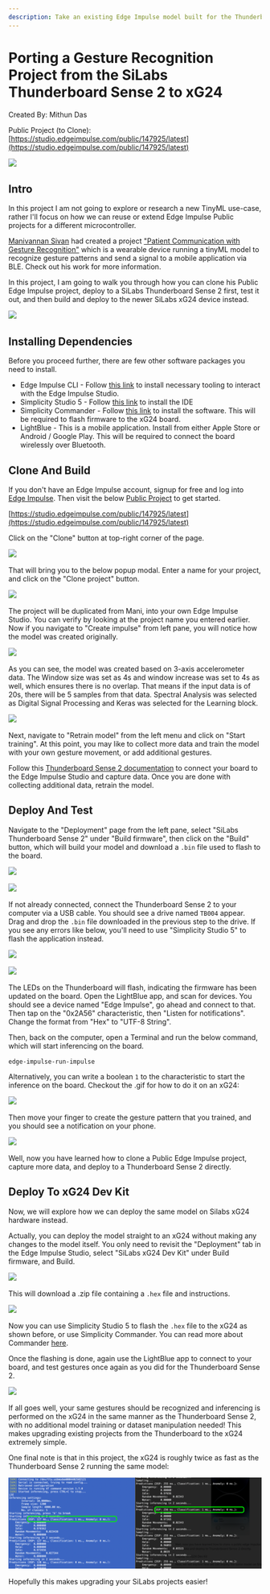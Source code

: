 ```yaml
---
description: Take an existing Edge Impulse model built for the Thunderboard Sense 2, and prepare it for use on the SiLabs xG24 board.
---
```


# Porting a Gesture Recognition Project from the SiLabs Thunderboard Sense 2 to xG24 

Created By:
Mithun Das 

Public Project (to Clone):
[https://studio.edgeimpulse.com/public/147925/latest](https://studio.edgeimpulse.com/public/147925/latest)

![](https://hackster.imgix.net/uploads/attachments/1535864/img_7506_PPpYVnybGr.jpg?auto=compress%2Cformat&w=740&h=555&fit=max)

## Intro

In this project I am not going to explore or research a new TinyML use-case, rather I'll focus on how we can reuse or extend Edge Impulse Public projects for a different microcontroller.

[Manivannan Sivan](https://www.hackster.io/manivannan) had created a project ["Patient Communication with Gesture Recognition"](https://docs.edgeimpulse.com/experts/machine-learning-prototype-projects/patient-gesture-recognition) which is a wearable device running a tinyML model to recognize gesture patterns and send a signal to a mobile application via BLE. Check out his work for more information.

In this project, I am going to walk you through how you can clone his Public Edge Impulse project, deploy to a SiLabs Thunderboard Sense 2 first, test it out, and then build and deploy to the newer SiLabs xG24 device instead.

![](https://hackster.imgix.net/uploads/attachments/1535864/img_7506_PPpYVnybGr.jpg?auto=compress%2Cformat&w=740&h=555&fit=max)

## Installing Dependencies

Before you proceed further, there are few other software packages you need to install.

- Edge Impulse CLI - Follow [this link](https://docs.edgeimpulse.com/docs/edge-impulse-cli/cli-installation) to install necessary tooling to interact with the Edge Impulse Studio.
- Simplicity Studio 5 - Follow [this link](https://www.silabs.com/developers/simplicity-studio) to install the IDE
- Simplicity Commander - Follow [this link](https://community.silabs.com/s/article/simplicity-commander?language=en_US) to install the software. This will be required to flash firmware to the xG24 board.
- LightBlue - This is a mobile application. Install from either Apple Store or Android / Google Play. This will be required to connect the board wirelessly over Bluetooth.


## Clone And Build

If you don't have an Edge Impulse account, signup for free and log into [Edge Impulse](https://studio.edgeimpulse.com/). Then visit the below [Public Project](https://docs.edgeimpulse.com/docs/edge-impulse-studio/dashboard#1.-showcasing-your-public-projects-with-markdown-readmes) to get started.

[https://studio.edgeimpulse.com/public/147925/latest](https://studio.edgeimpulse.com/public/147925/latest)

Click on the "Clone" button at top-right corner of the page.

![](https://hackster.imgix.net/uploads/attachments/1535865/screenshot_2022-12-09_at_3_14_02_pm_1nOTYPgrcx.png?auto=compress%2Cformat&w=740&h=555&fit=max)

That will bring you to the below popup modal. Enter a name for your project, and click on the "Clone project" button.

![](https://hackster.imgix.net/uploads/attachments/1535866/screenshot_2022-12-09_at_3_14_37_pm_llI5sAa2p8.png?auto=compress%2Cformat&w=740&h=555&fit=max)

The project will be duplicated from Mani, into your own Edge Impulse Studio. You can verify by looking at the project name you entered earlier. Now if you navigate to "Create impulse" from left pane, you will notice how the model was created originally.

![](https://hackster.imgix.net/uploads/attachments/1535867/screenshot_2022-12-09_at_9_22_38_pm_Hvw2Fllviv.png?auto=compress%2Cformat&w=740&h=555&fit=max)

As you can see, the model was created based on 3-axis accelerometer data. The Window size was set as 4s and window increase was set to 4s as well, which ensures there is no overlap. That means if the input data is of 20s, there will be 5 samples from that data. Spectral Analysis was selected as Digital Signal Processing and Keras was selected for the Learning block.

![](https://hackster.imgix.net/uploads/attachments/1535875/screenshot_2022-12-09_at_9_35_21_pm_XkzgkYXUYI.png?auto=compress%2Cformat&w=740&h=555&fit=max)

Next, navigate to "Retrain model" from the left menu and click on "Start training". At this point, you may like to collect more data and train the model with your own gesture movement, or add additional gestures.

Follow this [Thunderboard Sense 2 documentation](https://docs.edgeimpulse.com/docs/development-platforms/officially-supported-mcu-targets/silabs-thunderboard-sense-2) to connect your board to the Edge Impulse Studio and capture data. Once you are done with collecting additional data, retrain the model.

## Deploy And Test

Navigate to the "Deployment" page from the left pane, select "SiLabs Thunderboard Sense 2" under "Build firmware", then click on the "Build" button, which will build your model and download a `.bin` file used to flash to the board.

![](https://hackster.imgix.net/uploads/attachments/1535882/screenshot_2022-12-09_at_9_46_16_pm_b91PKwIjdh.png?auto=compress%2Cformat&w=740&h=555&fit=max)

![](https://hackster.imgix.net/uploads/attachments/1535885/screenshot_2022-12-09_at_9_59_46_pm_BegPMplyJ6.png?auto=compress%2Cformat&w=740&h=555&fit=max)

If not already connected, connect the Thunderboard Sense 2 to your computer via a USB cable. You should see a drive named `TB004` appear. Drag and drop the `.bin` file downloaded in the previous step to the drive. If you see any errors like below, you'll need to use "Simplicity Studio 5" to flash the application instead.

![](https://hackster.imgix.net/uploads/attachments/1535888/screenshot_2022-12-11_at_10_14_37_pm_1H8VYnbVXX.png?auto=compress%2Cformat&w=740&h=555&fit=max)

![](https://hackster.imgix.net/uploads/attachments/1536220/flash_using_simplicity_studio_D1TyOMHbZk.gif?auto=compress&gifq=35&w=740&h=555&fit=max&fm=mp4)

The LEDs on the Thunderboard will flash, indicating the firmware has been updated on the board. Open the LightBlue app, and scan for devices. You should see a device named "Edge Impulse", go ahead and connect to that. Then tap on the "0x2A56" characteristic, then "Listen for notifications". Change the format from "Hex" to "UTF-8 String".

Then, back on the computer, open a Terminal and run the below command, which will start inferencing on the board.

```
edge-impulse-run-impulse
```

Alternatively, you can write a boolean `1` to the characteristic to start the inference on the board. Checkout the .gif for how to do it on an xG24:

<img src="https://hackster.imgix.net/uploads/attachments/1536446/tb2_ei_inference_Lq5xpUVXYC.gif" width="300" />

Then move your finger to create the gesture pattern that you trained, and you should see a notification on your phone.

![](https://hackster.imgix.net/uploads/attachments/1536449/img_7538_QNBUisbJcr.PNG?auto=compress%2Cformat&w=740&h=555&fit=max)

Well, now you have learned how to clone a Public Edge Impulse project, capture more data, and deploy to a Thunderboard Sense 2 directly.

## Deploy To xG24 Dev Kit

Now, we will explore how we can deploy the same model on Silabs xG24 hardware instead.

Actually, you can deploy the model straight to an xG24 without making any changes to the model itself. You only need to revisit the "Deployment" tab in the Edge Impulse Studio, select "SiLabs xG24 Dev Kit" under Build firmware, and Build.

![](https://hackster.imgix.net/uploads/attachments/1536693/screenshot_2022-12-14_at_11_34_51_am_eYVi5oEUBi.png?auto=compress%2Cformat&w=740&h=555&fit=max)

This will download a .zip file containing a `.hex` file and instructions.

![](https://hackster.imgix.net/uploads/attachments/1536694/screenshot_2022-12-14_at_11_36_55_am_ErO3I1va9w.png?auto=compress%2Cformat&w=740&h=555&fit=max)

Now you can use Simplicity Studio 5 to flash the `.hex` file to the xG24 as shown before, or use Simplicity Commander. You can read more about Commander [here](https://docs.edgeimpulse.com/docs/development-platforms/officially-supported-mcu-targets/silabs-xg24-devkit).

Once the flashing is done, again use the LightBlue app to connect to your board, and test gestures once again as you did for the Thunderboard Sense 2.

<img src="https://hackster.imgix.net/uploads/attachments/1536695/tb4_ei_inference_2C1LzaXfXc.gif" width="300" />

If all goes well, your same gestures should be recognized and inferencing is performed on the xG24 in the same manner as the Thunderboard Sense 2, with no additional model training or dataset manipulation needed! This makes upgrading existing projects from the Thunderboard to the xG24 extremely simple. 

One final note is that in this project, the xG24 is roughly twice as fast as the Thunderboard Sense 2 running the same model:

![](.gitbook/assets/gesture-recognition-on-silabs-xg24/silabs-compare.png)

Hopefully this makes upgrading your SiLabs projects easier!


